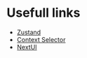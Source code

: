 # **Usefull links**

* [Zustand](https://github.com/pmndrs/zustand)
* [Context Selector](https://github.com/dai-shi/use-context-selector)
* [NextUI](https://github.com/nextui-org/nextui)
